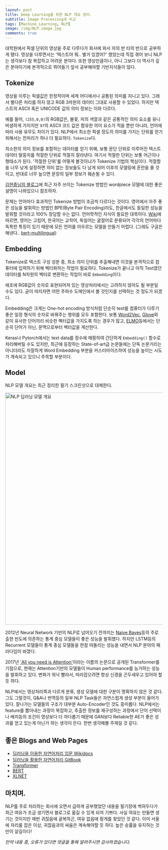 ```yaml
---
layout: post
title: Deep Learning을 위한 NLP 개요 정리.
subtitle: Image Processing과 비교
tags: [Machine_Learning, NLP]
image: /img/NLP-image.jpg
comments: true
---
```


대학원에서 픽셀 단위의 영상을 주로 다루다가 회사에 와서 자의 반 타의 반으로 공부하게 됐다. 영상을 다루면서는 '텍스트야 뭐.. 별거 있겠어?' 했었는데 직접 겪어 보니 NLP는 생각보다 참 복잡하고 어려운 분야다. 또한 영상만큼이나, 아니 그보다 더 역사가 깊은 분야이기에 본격적으로 뛰어들기 앞서 공부해야할 기반지식들이 많다. 

## Tokenize

영상을 이루는 픽셀값은 한정적이며 세계 어디에서나 공통된 의미를 지니고 있다. 그래서 별다른 처리를 하지 않고 RGB 3차원의 데이터 그대로 사용할 수 있었다. 하지만 텍스트의 ASCII 혹은 UNICODE 값의 의미 정보는 이와 다르다.

예를 들어, `(255,0,0)`의 RGB값은, 불꽃, 피의 색깔과 같은 공통적인 의미 요소를 유니버셜하게 가지지만 `97`의 ASCII 코드 값은 함유한 의미 요소가 적을 뿐만 아니라, 언어에 따라 사용 유무도 차이가 있다. NLP에서 최소한 픽셀 정도의 의미를 가지는 단위를 얻기 위해서는 전처리가 하나 더 필요하다. `Tokenize`다. 

최소한의 의미 정보를 포함하는 데이터를 얻기 위해, 보통 문단 단위로 이루어진 텍스트 데이터 말뭉치를 적절한 단위로 적절히 잘라낸다. 여기서 적절한 단위는 보통 어근이나 형태소가 된다. '적절한 단위'를 어떻게 볼것이냐가 Tokenize 기법의 핵심이다. 적절함을 너무 낮게 설정하면 의미 없는 정보들도 다 남게 되어 이후의 모델링에 혼란을 줄 것이고, 반대로 너무 높으면 문장의 일부 정보가 훼손될 수 있다.

[김현중님의 블로그](https://lovit.github.io/nlp/2018/04/02/wpm/)에 최근 자주 쓰이는 Tokenize 방법인 wordpiece 모델에 대한 좋은 설명이 나와있으니 참조하자.

문제는 언어마다 효과적인 Tokenize 방법이 조금씩 다르다는 것이다. 영어에서 아주 좋은 성능을 발휘하는 방법인 BPE(Byte Pair Encoding)라도, 한글에서도 동일한 성능을 발휘할 것이라고 100% 장담할 수는 없다. 언어학적인 지식이 필요한 대목이다. [Wiki](https://namu.wiki/w/%EB%B6%84%EB%A5%98:%EC%96%B8%EC%96%B4%ED%95%99)에 따르면, 영어는 고립어, 한국어는 교착어, 독일어는 굴절어로 분류되어 각각의 언어마다 독특한 특징이 있기 때문에 모든 언어를 아우르는 모델을 만들기 어렵다. (그래도 구글은 해낸다.. [bert-multilingual](https://github.com/google-research/bert/blob/master/multilingual.md))

## Embedding

Tokenize로 텍스트 구성 성분 중, 최소 의미 단위를 추출해내면 이것을 본격적으로 컴퓨터에 입력하기 위해 벡터화하는 작업이 필요하다. Tokenize가 끝나고 아직 Text였던 데이터를 N차원의 벡터로 변환하는 작업이 바로 `Embedding`이다.

애초에 RGB값이 숫자로 표현되어져 있는 영상처리에서는 고려하지 않아도 될 부분일 수도 있다. 굳이 따지자면 어떤 주파수 도메인에서 볼 것인지를 선택하는 것 정도가 되겠다.

Embedding은 크게는 One-hot encoding 방식처럼 단순히 text를 컴퓨터가 다루기 좋은 일정 형식의 숫자로 바꿔주는 행위를 모두 포함한다. 보통 [Word2Vec](https://ratsgo.github.io/from%20frequency%20to%20semantics/2017/03/30/word2vec/), [Glove](https://lovit.github.io/nlp/representation/2018/09/05/glove/)와 같이 유사한 단어끼리 비슷한 벡터값을 가지도록 하는 경우가 많고, [ELMO](https://wikidocs.net/33930)등에서는 단순히 단어가 아닌, 문맥으로부터 벡터값을 계산한다. 

Keras나 Pytorch에서는 text data를 정수에 매핑하여 간단하게 `Embedding()` 함수로 처리해버릴 수도 있지만, 최근에 등장하는 State-of-art급 논문들에는 단독 논문거리는 아니더라도 자잘하게 Word Embedding 부분을 커스터마이즈하여 성능을 높이는 시도가 계속되고 있으니 주목할 부분이다.

## Model

NLP 모델 개요는 최근 정리한 필기 스크린샷으로 대체한다.

<img width="739" alt="NLP 딥러닝 모델 개요" src="https://user-images.githubusercontent.com/12293076/62027289-40585200-b218-11e9-8583-70d50fdd12b4.png">

2012년 Neural Network 기반의 NLP로 넘어오기 전까지는 [Naive Bayes](https://gomguard.tistory.com/69)등의 주로 출현 빈도에 의존하는 통계 중심 모델들이  좋은 성능을 발휘했다. 하지만 LSTM등의 Recurrent 모델들이 통계 중심 모델들을 한참 따돌리는 성능을 내면서 NLP 분야의 패러다임이 바꼈다.

 2017년 ['All you need is Attention'](https://arxiv.org/abs/1706.03762)이라는 이름의 논문으로 공개된 Transformer를 기점으로, 현재는 Attention기반의 모델들이 Human performance를 능가하는 성능을 발휘하고 있다. 변화가 워낙 빨라서, 따라잡으려면 항상 신경을 곤두세우고 있어야 할 듯 하다.

 NLP에서는 영상처리쪽과 다르게 분류, 생성 모델에 대한 구분이 명확하지 않은 것 같다. 그도 그럴것이, Q&A나 번역등의 일부 NLP Task들은 자연스럽게 생성 부분이 들어가 있다. 잘나가는 모델들의 구조가 대부분 Auto-Encoder인 것도 흥미롭다. NLP에서는 feature를 뽑아내는 과정이 복잡하고, 추출한 정보를 재구성하는 과정에서 단어 선택이나 배치등의 조건이 영상보다 더 까다롭기 때문에 GAN보다 Reliable한 AE가 좋은 성과를 얻고 있는게 아닌가 하는 생각이 든다. 한번 생각해볼 주제일 것 같다.

## 좋은 Blogs and Web Pages

* [딥러닝을 이용한 자연어처리 입문 Wikidocs](https://wikidocs.net/book/2155)
* [딥러닝을 활용한 자연어처리 GitBook](https://kh-kim.gitbook.io/natural-language-processing-with-pytorch/)
* [Transformer](https://nlpinkorean.github.io/illustrated-transformer/)
* [BERT](http://docs.likejazz.com/bert/#input-embeddings)
* [XLNET](https://www.notion.so/XLNet-Generalized-Autoregressive-Pretraining-for-Language-Understanding-19-06-25-f4b608f11dfc4c8c8eb4c504f867d4aa)

## 마치며.

NLP를 주로 처리하는 회사에 오면서 급하게 공부했었던 내용을 필기장에 썩혀두다가 최근 여유가 조금 생기면서 블로그로 옮길 수 있게 되어 기쁘다. 사실 여유는 만들면 생기는 것이지만 매번 귀찮음에 굴복하곤, 여유 없음에 핑게를 찾았던 것 같다. 이미 서울에 자리를 잡은 이상, 귀찮음과의 싸움은 계속해야할 듯 하다. 높은 승률을 유지하는 것만이 살길이다!


*만약 내용 중, 오류가 있다면 댓글을 통해 알려주시면 감사하겠습니다.*
